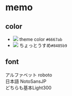 # memo
## color
- ![](https://via.placeholder.com/16/6667ab/FFFFFF/?text=%20) theme color `#6667ab`
- ![](https://via.placeholder.com/16/8485b9/FFFFFF/?text=%20) ちょっとうすめ`#8485b9`

## font
アルファベット roboto  
日本語 NotoSansJP  
どちらも基本Light300